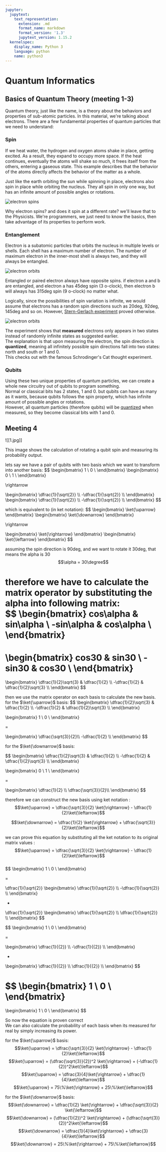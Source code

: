 ```yaml
---
jupyter:
  jupytext:
    text_representation:
      extension: .md
      format_name: markdown
      format_version: '1.3'
      jupytext_version: 1.15.2
  kernelspec:
    display_name: Python 3
    language: python
    name: python3
---
```


# Quantum Informatics
## Basics of Quantum Theory (meeting 1-3)  

Quantum theory, just like the name, is a theory about the behaviors and properties of sub-atomic particles. In this material, we're talking about electrons. 
There are a few fundamental properties of quantum particles that we need to understand:  

### Spin  
If we heat water, the hydrogen and oxygen atoms shake in place, getting excited. As a result, they expand to occupy more space. If the heat continues, eventually the atoms will shake so much, it frees itself from the others, entering a gaseous state. This example describes that the behavior of the atoms directly affects the behavior of the matter as a whole.  

Just like the earth orbiting the sun while spinning in place, electrons also spin in place while orbiting the nucleus. They all spin in only one way, but has an infinite amount of possible angles or rotations.  

![electron spins](spin.gif)  

Why electron spins? and does it spin at a different rate? we'll leave that to the Physicists. We're programmers, we just need to know the basics, then take advantage of its properties to perform work.  

### Entanglement

Electron is a subatomic particles that orbits the nucleus in multiple levels or shells. Each shell has a maximum number of electron. The number of maximum electron in the inner-most shell is always two, and they will always be entangled. 

![electron orbits](electronshell.png)  

Entangled or paired electron always have opposite spins. if electron a and b are entangled, and electron a has 45deg spin (3 o-clock), then electron b will always has 315deg spin (9 o-clock) no matter what.  

Logically, since the possibilities of spin variation is infinite, we would assume that electrons has a random spin directions such as 20deg, 92deg, 145deg and so on. However, [Stern-Gerlach experiment](https://en.wikipedia.org/wiki/Stern%E2%80%93Gerlach_experiment) proved otherwise. 

![electron orbits](Stern-Gerlach_experiment.png)  

The experiment shows that **measured** electrons only appears in two states instead of randomly infinite states as suggested earlier.  
The explanation is that upon measuring the electron, the spin direction is **quantized**, meaning all infinitely possible spin directions fall into two states: north and south or 1 and 0.  
This checks out with the famous Schrodinger's Cat thought experiment.  

### Qubits  
Using these two unique properties of quantum particles, we can create a whole new circuitry out of qubits to program something.  
Normal or classical bits has 2 states, 1 and 0. but qubits can have as many as it wants, because qubits follows the spin property, which has infinite amount of possible angles or rotations.  
However, all quantum particles (therefore qubits) will be [quantized](https://en.wikipedia.org/wiki/Quantization_(physics)) when measured, so they become classical bits with 1 and 0.  

## Meeting 4

![[1.jpg]]

This image shows the calculation of rotating a qubit spin and measuring its probability output.

lets say we have a pair of qubits with two basis which we want to transform into another basis:
$$
\begin{bmatrix}
1 \\
0 \\
\end{bmatrix}
\begin{bmatrix}
0 \\
1 \\ 
\end{bmatrix}

\rightarrow

\begin{bmatrix}
\dfrac{1}{\sqrt{2}} \\\\
-\dfrac{1}{\sqrt{2}} \\\\
\end{bmatrix}
\begin{bmatrix}
\dfrac{1}{\sqrt{2}} \\\\
-\dfrac{1}{\sqrt{2}} \\\\
\end{bmatrix}
$$

which is equivalent to (in ket notation): 
$$
\begin{bmatrix}
\ket{\uparrow} 
\end{bmatrix}
\begin{bmatrix}
\ket{\downarrow}
\end{bmatrix}

\rightarrow

\begin{bmatrix}
\ket{\rightarrow}
\end{bmatrix}
\begin{bmatrix}
\ket{\leftarrow}
\end{bmatrix}
$$

assuming the spin direction is 90deg, and we want to rotate it 30deg, that means the alpha is 30  
$$\alpha = 30\degree$$  

therefore we have to calculate the matrix operator by substituting the alpha into following matrix:    
$$
\begin{bmatrix}
cos\alpha & sin\alpha  \\
-sin\alpha & cos\alpha \\ 
\end{bmatrix}
=
\begin{bmatrix}
cos30 & sin30  \\
-sin30 & cos30  \\ 
\end{bmatrix}
=
\begin{bmatrix}
\dfrac{1}{2}\sqrt{3} & \dfrac{1}{2}  \\\\
-\dfrac{1}{2} & \dfrac{1}{2}\sqrt{3}  \\\\ 
\end{bmatrix}
$$

then we use the matrix operator on each basis to calculate the new basis.  
for the $\ket{\uparrow}$ basis:
$$
\begin{bmatrix}
\dfrac{1}{2}\sqrt{3} & \dfrac{1}{2}  \\\\
-\dfrac{1}{2} & \dfrac{1}{2}\sqrt{3}  \\\\ 
\end{bmatrix}

\begin{bmatrix}
1 \\
0 \\ 
\end{bmatrix}

=

\begin{bmatrix}
\dfrac{\sqrt{3}}{2}\\\\
-\dfrac{1}{2} \\\\ 
\end{bmatrix}
$$

for the $\ket{\downarrow}$ basis:  

$$
\begin{bmatrix}
\dfrac{1}{2}\sqrt{3} & \dfrac{1}{2}  \\\\
-\dfrac{1}{2} & \dfrac{1}{2}\sqrt{3}  \\\\ 
\end{bmatrix}

\begin{bmatrix}
0 \\
1 \\ 
\end{bmatrix}

=

\begin{bmatrix}
\dfrac{1}{2} \\\\ 
\dfrac{\sqrt{3}}{2}\\\\
\end{bmatrix}
$$

therefore we can construct the new basis using ket notation :  
$$\ket{\uparrow} = \dfrac{\sqrt{3}}{2} \ket{\rightarrow} - \dfrac{1}{2}\ket{\leftarrow}$$

$$\ket{\downarrow} = \dfrac{1}{2} \ket{\rightarrow} + \dfrac{\sqrt{3}}{2}\ket{\leftarrow}$$

we can prove this equation by substituting all the ket notation to its original matrix values :  
$$\ket{\uparrow} = \dfrac{\sqrt{3}}{2} \ket{\rightarrow} - \dfrac{1}{2}\ket{\leftarrow}$$  
$$
\begin{bmatrix}
1 \\
0 \\ 
\end{bmatrix}

=

\dfrac{1}{\sqrt{2}}
\begin{bmatrix}
\dfrac{1}{\sqrt{2}} \\\\
-\dfrac{1}{\sqrt{2}} \\\\
\end{bmatrix}

+

\dfrac{1}{\sqrt{2}}
\begin{bmatrix}
\dfrac{1}{\sqrt{2}} \\\\
\dfrac{1}{\sqrt{2}} \\\\
\end{bmatrix}
$$

$$
\begin{bmatrix}
1 \\
0 \\ 
\end{bmatrix}

=

\begin{bmatrix}
\dfrac{1}{{2}} \\\\
-\dfrac{1}{{2}} \\\\
\end{bmatrix}

+
\begin{bmatrix}
\dfrac{1}{{2}} \\\\
\dfrac{1}{{2}} \\\\
\end{bmatrix}
$$

$$
\begin{bmatrix}
1 \\
0 \\ 
\end{bmatrix}
=
\begin{bmatrix}
1 \\
0 \\ 
\end{bmatrix}
$$

So now the equation is proven correct  
We can also calculate the probability of each basis when its measured for real by simply increasing its power.  

for the $\ket{\uparrow}$ basis:
$$\ket{\uparrow} = \dfrac{\sqrt{3}}{2} \ket{\rightarrow} - \dfrac{1}{2}\ket{\leftarrow}$$
$$\ket{\uparrow} = (\dfrac{\sqrt{3}}{2})^2 \ket{\rightarrow} + (-\dfrac{1}{2})^2\ket{\leftarrow}$$
$$\ket{\uparrow} = \dfrac{3}{4}\ket{\rightarrow} + \dfrac{1}{4}\ket{\leftarrow}$$
$$\ket{\uparrow} = 75\%\ket{\rightarrow} + 25\%\ket{\leftarrow}$$


for the $\ket{\downarrow}$ basis:  
$$\ket{\downarrow} = \dfrac{1}{2} \ket{\rightarrow} + \dfrac{\sqrt{3}}{2} \ket{\leftarrow}$$
$$\ket{\downarrow} = (\dfrac{1}{2})^2 \ket{\rightarrow} + (\dfrac{\sqrt{3}}{2})^2\ket{\leftarrow}$$
$$\ket{\downarrow} = \dfrac{1}{4}\ket{\rightarrow} + \dfrac{3}{4}\ket{\leftarrow}$$
$$\ket{\downarrow} = 25\%\ket{\rightarrow} + 75\%\ket{\leftarrow}$$
